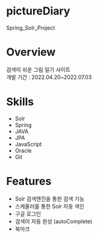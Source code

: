 # pictureDiary
Spring_Solr_Project

# Overview
검색이 쉬운 그림 일기 사이트 <br />
개발 기간 : 2022.04.20~2022.07.03

# Skills
* Solr
* Spring
* JAVA
* JPA
* JavaScript
* Oracle
* Git

# Features
* Solr 검색엔진을 통한 검색 기능
* 스케줄러를 통한 Solr 자동 색인
* 구글 로그인
* 검색어 자동 완성 (autoComplete)
* 북마크
